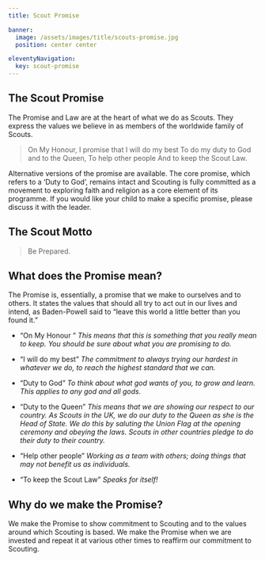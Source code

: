 ```yaml
---
title: Scout Promise

banner: 
  image: /assets/images/title/scouts-promise.jpg
  position: center center

eleventyNavigation:
  key: scout-promise
---
```


## The Scout Promise

The Promise and Law are at the heart of what we do as Scouts. They express the values we believe in as members of the worldwide family of Scouts.


> On My Honour, I promise that I will do my best
> To do my duty to God and to the Queen,
> To help other people
> And to keep the Scout Law.

Alternative versions of the promise are available. The core promise, which refers to a ‘Duty to God’, remains intact and Scouting is fully committed as a movement to exploring faith and religion as a core element of its programme. If you would like your child to make a specific promise, please discuss it with the leader.

## The Scout Motto

> Be Prepared.

## What does the Promise mean?

The Promise is, essentially, a promise that we make to ourselves and to others. It states the values that should all try to act out in our lives and intend, as Baden-Powell said to “leave this world a little better than you found it.”

- “On My Honour “
*This means that this is something that you really mean to keep. You should be sure about what you are promising to do.*

- “I will do my best”
*The commitment to always trying our hardest in whatever we do, to reach the highest standard that we can.*

- “Duty to God”
*To think about what god wants of you, to grow and learn. This applies to any god and all gods.*

- “Duty to the Queen”
*This means that we are showing our respect to our country. As Scouts in the UK, we do our duty to the Queen as she is the Head of State. We do this by saluting the Union Flag at the opening ceremony and obeying the laws. Scouts in other countries pledge to do their duty to their country.*

- “Help other people”
*Working as a team with others; doing things that may not benefit us as individuals.*

- “To keep the Scout Law”
*Speaks for itself!*

## Why do we make the Promise?

We make the Promise to show commitment to Scouting and to the values around which Scouting is based. We make the Promise when we are invested and repeat it at various other times to reaffirm our commitment to Scouting.
